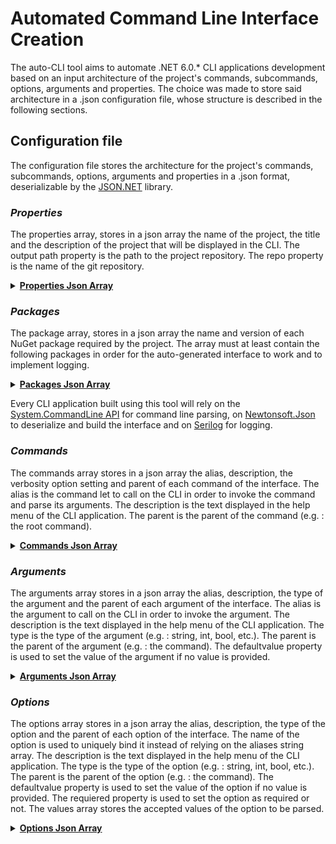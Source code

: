 # Automated Command Line Interface Creation

The auto-CLI tool aims to automate .NET 6.0.\* CLI applications development based on an input architecture of the project's commands, subcommands, options, arguments and properties.
The choice was made to store said architecture in a .json configuration file, whose structure is described in the following sections.

## Configuration file

The configuration file stores the architecture for the project's commands, subcommands, options, arguments and properties in a .json format, deserializable by the [JSON.NET](https://www.newtonsoft.com) library.

### _Properties_

The properties array, stores in a json array the name of the project, the title and the description of the project that will be displayed in the CLI. The output path property is the path to the project repository. The repo property is the name of the git repository.

<details>
<summary><b><u>
Properties Json Array
</u></b></summary>

```json
"Properties": [
    {
      "Name": "name",
      "Title": "Boxed title",
      "Description": "project description",
      "OutputPath": "/name",
      "Repo": "repo-name"
    }
  ],
```

</details>

### _Packages_

The package array, stores in a json array the name and version of each NuGet package required by the project. The array must at least contain the following packages in order for the auto-generated interface to work and to implement logging.

<details>
<summary><b><u>
Packages Json Array
</u></b></summary>

```json
"Packages": [
    {
      "Name": "System.CommandLine",
      "Version": "--prerelease"
    },
    {
      "Name": "Newtonsoft.Json",
      "Version": "--prerelease"
    },
    {
      "Name": "Serilog",
      "Version": "--prerelease"
    },
    {
      "Name": "Serilog.Sinks.Console",
      "Version": "--prerelease"
    },
    {
      "Name": "Serilog.Sinks.File",
      "Version": "--prerelease"
    },
    {
      "Name": "Package.Name",
      "Version": "--version"
    }
  ]
```

</details>

Every CLI application built using this tool will rely on the [System.CommandLine API](https://github.com/dotnet/command-line-api) for command line parsing, on [Newtonsoft.Json](https://www.newtonsoft.com/json) to deserialize and build the interface and on [Serilog](https://serilog.net/) for logging.

### _Commands_

The commands array stores in a json array the alias, description, the verbosity option setting and parent of each command of the interface. The alias is the command let to call on the CLI in order to invoke the command and parse its arguments. The description is the text displayed in the help menu of the CLI application. The parent is the parent of the command (e.g. : the root command).

<details>
<summary><b><u>
Commands Json Array
</u></b></summary>

```json
  "Commands": [
    {
      "Alias": "alias",
      "Parent": "parent",
      "Description": "description"
    }
  ]
```

</details>

### _Arguments_

The arguments array stores in a json array the alias, description, the type of the argument and the parent of each argument of the interface. The alias is the argument to call on the CLI in order to invoke the argument. The description is the text displayed in the help menu of the CLI application. The type is the type of the argument (e.g. : string, int, bool, etc.). The parent is the parent of the argument (e.g. : the command). The defaultvalue property is used to set the value of the argument if no value is provided.

<details>
<summary><b><u>
Arguments Json Array
</u></b></summary>

```json
  "Arguments": [
    {
      "Alias": "<name>",
      "Type": "Type",
      "Command": "command-alias",
      "Defaultvalue": null,
      "Description": "description"
    }
  ]
```

</details>

### _Options_

The options array stores in a json array the alias, description, the type of the option and the parent of each option of the interface. The name of the option is used to uniquely bind it instead of relying on the aliases string array. The description is the text displayed in the help menu of the CLI application. The type is the type of the option (e.g. : string, int, bool, etc.). The parent is the parent of the option (e.g. : the command). The defaultvalue property is used to set the value of the option if no value is provided. The requiered property is used to set the option as required or not.
The values array stores the accepted values of the option to be parsed.

<details>
<summary><b><u>
Options Json Array
</u></b></summary>

```json
  "Options": [
    {
      "Name": "name",
      "Aliases": ["--option", "-o"],
      "Type": "Type",
      "Command": "command-alias",
      "Required": "bool",
      "Defaultvalue": "string",
      "Description": "description",
      "Values": ["value1", "value2"]
    }
  ]
```

</details>
